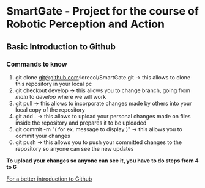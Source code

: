 # SmartGate - Project for the course of Robotic Perception and Action  
## Basic Introduction to Github

### Commands to know
1. git clone git@github.com:lorecol/SmartGate.git &rarr; this allows to clone this repository in your local pc
2. git checkout develop &rarr; this allows you to change branch, going from _main_ to _develop_ where we will work
2. git pull &rarr; this allows to incorporate changes made by others into your local copy of the repository
3. git add . &rarr; this allows to upload your personal changes made on files inside the repository and prepares it to be uploaded
4. git commit -m "( for ex. message to display )" &rarr; this allows you to commit your changes
5. git push &rarr; this allows you to push your committed changes to the repository so anyone can see the new updates

**To upload your changes so anyone can see it, you have to do steps from 4 to 6**

[For a better introduction to Github](https://git-scm.com/docs/gittutorial)
